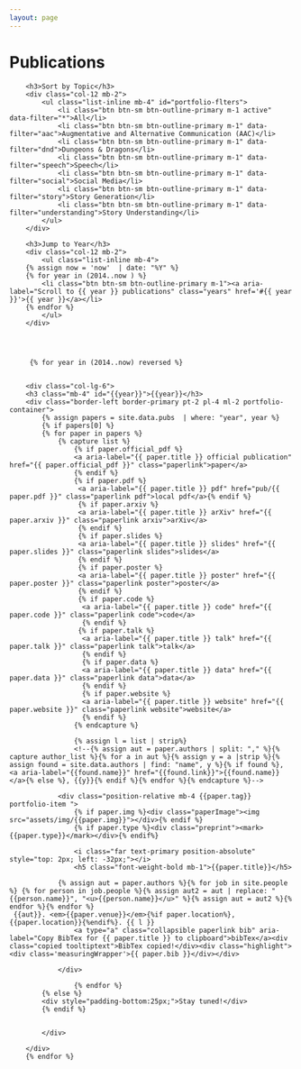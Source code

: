 ```yaml
---
layout: page
---
```

# Publications

<!-- Pubs Start -->
<div class="container-fluid" id="publications">
	<div class="row align-items-center">
	
        <h3>Sort by Topic</h3>
        <div class="col-12 mb-2">
            <ul class="list-inline mb-4" id="portfolio-flters">
                <li class="btn btn-sm btn-outline-primary m-1 active"  data-filter="*">All</li>
                <li class="btn btn-sm btn-outline-primary m-1" data-filter="aac">Augmentative and Alternative Communication (AAC)</li>
                <li class="btn btn-sm btn-outline-primary m-1" data-filter="dnd">Dungeons & Dragons</li> 
                <li class="btn btn-sm btn-outline-primary m-1" data-filter="speech">Speech</li>
                <li class="btn btn-sm btn-outline-primary m-1" data-filter="social">Social Media</li>
                <li class="btn btn-sm btn-outline-primary m-1" data-filter="story">Story Generation</li>
                <li class="btn btn-sm btn-outline-primary m-1" data-filter="understanding">Story Understanding</li>
            </ul>
        </div>

        <h3>Jump to Year</h3>
        <div class="col-12 mb-2">
            <ul class="list-inline mb-4">
		{% assign now = 'now'  | date: "%Y" %}
		{% for year in (2014..now ) %}
			<li class="btn btn-sm btn-outline-primary m-1"><a aria-label="Scroll to {{ year }} publications" class="years" href='#{{ year }}'>{{ year }}</a></li>
		{% endfor %}
            </ul>
        </div>
    
            

	     
	     {% for year in (2014..now) reversed %}
       
        
        <div class="col-lg-6">
        <h3 class="mb-4" id="{{year}}">{{year}}</h3>
        <div class="border-left border-primary pt-2 pl-4 ml-2 portfolio-container">
        	{% assign papers = site.data.pubs  | where: "year", year %}
			{% if papers[0] %}
			{% for paper in papers %}
				{% capture list %}
					{% if paper.official_pdf %}
					<a aria-label="{{ paper.title }} official publication" href="{{ paper.official_pdf }}" class="paperlink">paper</a>
					{% endif %}
					{% if paper.pdf %}
					 <a aria-label="{{ paper.title }} pdf" href="pub/{{ paper.pdf }}" class="paperlink pdf">local pdf</a>{% endif %}
					 {% if paper.arxiv %}
					 <a aria-label="{{ paper.title }} arXiv" href="{{ paper.arxiv }}" class="paperlink arxiv">arXiv</a>
					 {% endif %}
					 {% if paper.slides %}
					 <a aria-label="{{ paper.title }} slides" href="{{ paper.slides }}" class="paperlink slides">slides</a>
					 {% endif %}
					 {% if paper.poster %} 
					 <a aria-label="{{ paper.title }} poster" href="{{ paper.poster }}" class="paperlink poster">poster</a>
					 {% endif %}
					 {% if paper.code %}
					  <a aria-label="{{ paper.title }} code" href="{{ paper.code }}" class="paperlink code">code</a>
					  {% endif %}
					 {% if paper.talk %}
					  <a aria-label="{{ paper.title }} talk" href="{{ paper.talk }}" class="paperlink talk">talk</a>
					  {% endif %}
					  {% if paper.data %} 
					  <a aria-label="{{ paper.title }} data" href="{{ paper.data }}" class="paperlink data">data</a>
					  {% endif %}
					  {% if paper.website %} 
					  <a aria-label="{{ paper.title }} website" href="{{ paper.website }}" class="paperlink website">website</a>
					  {% endif %}
					{% endcapture %}
					
					{% assign l = list | strip%}
					<!--{% assign aut = paper.authors | split: "," %}{% capture author_list %}{% for a in aut %}{% assign y = a |strip %}{% assign found = site.data.authors | find: "name", y %}{% if found %}, <a aria-label="{{found.name}}" href="{{found.link}}">{{found.name}}</a>{% else %}, {{y}}{% endif %}{% endfor %}{% endcapture %}-->
													
                <div class="position-relative mb-4 {{paper.tag}} portfolio-item ">                   
					{% if paper.img %}<div class="paperImage"><img src="assets/img/{{paper.img}}"></div>{% endif %}
					{% if paper.type %}<div class="preprint"><mark>{{paper.type}}</mark></div>{% endif%}

                    <i class="far text-primary position-absolute" style="top: 2px; left: -32px;"></i>
                    <h5 class="font-weight-bold mb-1">{{paper.title}}</h5>

      			{% assign aut = paper.authors %}{% for job in site.people %} {% for person in job.people %}{% assign aut2 = aut | replace: "{{person.name}}", "<u>{{person.name}}</u>" %}{% assign aut = aut2 %}{% endfor %}{% endfor %}
	 {{aut}}. <em>{{paper.venue}}</em>{%if paper.location%}, {{paper.location}}{%endif%}. {{ l }}
                    <a type="a" class="collapsible paperlink bib" aria-label="Copy BibTex for {{ paper.title }} to clipboard">bibTex</a><div class="copied tooltiptext">BibTex copied!</div><div class="highlight"><div class='measuringWrapper'>{{ paper.bib }}</div></div>
					
                </div>
                
                	{% endfor %}
			{% else %}
			<div style="padding-bottom:25px;">Stay tuned!</div>
			{% endif %}
        

            </div>
            
        </div>
        {% endfor %}


</div>
<!-- Pubs End -->
